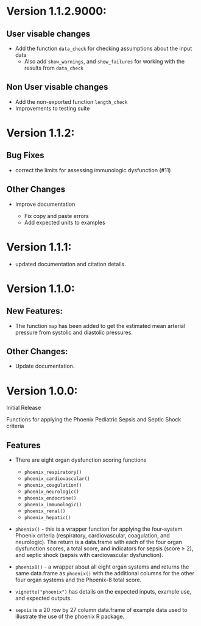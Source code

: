 # Version 1.1.2.9000:

## User visable changes

* Add the function `data_check` for checking assumptions about the input data
  - Also add `show_warnings`, and `show_failures` for working with the
    results from `data_check`

## Non User visable changes

* Add the non-exported function `length_check` 
* Improvements to testing suite

# Version 1.1.2:

## Bug Fixes

* correct the limits for assessing immunologic dysfunction (#11)

## Other Changes

* Improve documentation

  * Fix copy and paste errors
  * Add expected units to examples

# Version 1.1.1:

* updated documentation and citation details.

# Version 1.1.0:

## New Features:

* The function `map` has been added to get the estimated mean arterial pressure
  from systolic and diastolic pressures.

## Other Changes:

* Update documentation.

# Version 1.0.0:

Initial Release

Functions for applying the Phoenix Pediatric Sepsis and Septic Shock criteria

## Features

* There are eight organ dysfunction scoring functions
  * `phoenix_respiratory()`
  * `phoenix_cardiovascular()`
  * `phoenix_coagulation()`
  * `phoenix_neurologic()`
  * `phoenix_endocrine()`
  * `phoenix_immunologic()`
  * `phoenix_renal()`
  * `phoenix_hepatic()`

* `phoenix()` - this is a wrapper function for applying the four-system Phoenix
  criteria (respiratory, cardiovascular, coagulation, and neurologic).  The
  return is a data.frame with each of the four organ dysfunction scores, a total
  score, and indicators for sepsis (score &geq; 2), and septic shock (sepsis
  with cardiovascular dysfunction).

* `phoenix8()` - a wrapper about all eight organ systems and returns the same
  data.frame as `phoenix()` with the additional columns for the other four organ
  systems and the Phoenix-8 total score.

* `vignette("phoenix")` has details on the expected inputs, example use, and
  expected outputs.

* `sepsis` is a 20 row by 27 column data.frame of example data used to
  illustrate the use of the phoenix R package.
